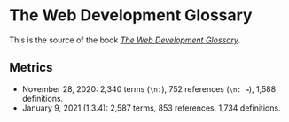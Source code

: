 # The Web Development Glossary

This is the source of the book [_The Web Development Glossary_](https://meiert.com/en/blog/living-websites-living-books/).

## Metrics

* November 28, 2020: 2,340 terms (`\n:`), 752 references (`\n: →`), 1,588 definitions.
* January 9, 2021 (1.3.4): 2,587 terms, 853 references, 1,734 definitions.